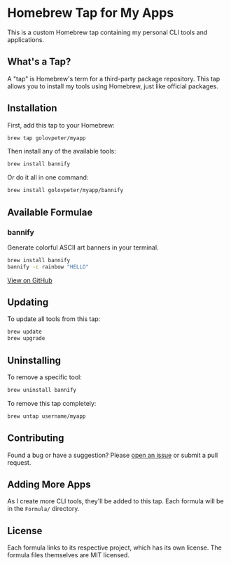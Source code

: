 # Homebrew Tap for My Apps

This is a custom Homebrew tap containing my personal CLI tools and applications.

## What's a Tap?

A "tap" is Homebrew's term for a third-party package repository. This tap allows you to install my tools using Homebrew, just like official packages.

## Installation

First, add this tap to your Homebrew:

```bash
brew tap golovpeter/myapp
```

Then install any of the available tools:

```bash
brew install bannify
```

Or do it all in one command:

```bash
brew install golovpeter/myapp/bannify
```

## Available Formulae

### bannify
Generate colorful ASCII art banners in your terminal.

```bash
brew install bannify
bannify -c rainbow "HELLO"
```

[View on GitHub](https://github.com/username/bannify)

## Updating

To update all tools from this tap:

```bash
brew update
brew upgrade
```

## Uninstalling

To remove a specific tool:

```bash
brew uninstall bannify
```

To remove this tap completely:

```bash
brew untap username/myapp
```

## Contributing

Found a bug or have a suggestion? Please [open an issue](https://github.com/username/homebrew-myapp/issues) or submit a pull request.

## Adding More Apps

As I create more CLI tools, they'll be added to this tap. Each formula will be in the `Formula/` directory.

## License

Each formula links to its respective project, which has its own license. The formula files themselves are MIT licensed.